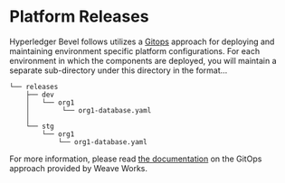 [//]: # (##############################################################################################)
[//]: # (Copyright Accenture. All Rights Reserved.)
[//]: # (SPDX-License-Identifier: Apache-2.0)
[//]: # (##############################################################################################)

# Platform Releases
Hyperledger Bevel follows utilizes a [Gitops](https://www.weave.works/technologies/gitops/) approach for deploying and maintaining environment specific platform configurations. For each environment in which the components are deployed, you will maintain a separate sub-directory under this directory in the format...
```
└── releases
    ├── dev
    │   └── org1
    │        └── org1-database.yaml
    │            
    └── stg
        └── org1
            └── org1-database.yaml

```

For more information, please read [the documentation](https://www.weave.works/technologies/gitops/) on the GitOps approach provided by Weave Works.